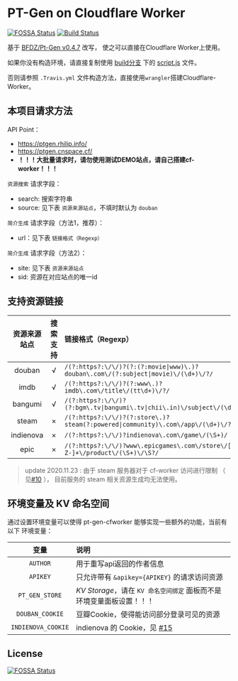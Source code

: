 # PT-Gen on Cloudflare Worker
[![FOSSA Status](https://app.fossa.io/api/projects/git%2Bgithub.com%2FRhilip%2Fpt-gen-cfworker.svg?type=shield)](https://app.fossa.io/projects/git%2Bgithub.com%2FRhilip%2Fpt-gen-cfworker?ref=badge_shield)
[![Build Status](https://travis-ci.com/Rhilip/pt-gen-cfworker.svg?branch=master)](https://travis-ci.com/Rhilip/pt-gen-cfworker)

基于 [BFDZ/Pt-Gen v0.4.7](https://github.com/BFDZ/PT-Gen/commit/950b85de16d9532e847a0756f165d1b29f09dd31) 改写，
使之可以直接在Cloudflare Worker上使用。

如果你没有构造环境，请直接复制使用 [build分支](https://github.com/Rhilip/pt-gen-cfworker/tree/build) 下的
[script.js](https://github.com/Rhilip/pt-gen-cfworker/blob/build/script.js) 文件。

否则请参照 `.Travis.yml` 文件构造方法，直接使用`wrangler`搭建Cloudflare-Worker。

## 本项目请求方法

API Point：
 - https://ptgen.rhilip.info/
 - https://ptgen.cnspace.cf/
 - **！！！大批量请求时，请勿使用测试DEMO站点，请自己搭建cf-worker！！！**

`资源搜索` 请求字段：
  - search: 搜索字符串
  - source: 见下表 `资源来源站点`，不填时默认为 `douban`

`简介生成` 请求字段（方法1，推荐）：
  - url：见下表 `链接格式（Regexp）`

`简介生成` 请求字段（方法2）：
  - site: 见下表 `资源来源站点`
  - sid: 资源在对应站点的唯一id

## 支持资源链接

| 资源来源站点 | 搜索支持 | 链接格式（Regexp） |
| :---: | :---: | :------|
| douban | √ | `/(?:https?:\/\/)?(?:(?:movie\|www)\.)?douban\.com\/(?:subject\|movie)\/(\d+)\/?/` |
| imdb | √ | `/(?:https?:\/\/)?(?:www\.)?imdb\.com\/title\/(tt\d+)\/?/` |
| bangumi | √ | `/(?:https?:\/\/)?(?:bgm\.tv\|bangumi\.tv\|chii\.in)\/subject\/(\d+)\/?/` |
| steam | × | `/(?:https?:\/\/)?(?:store\.)?steam(?:powered\|community)\.com\/app\/(\d+)\/?/` |
| indienova | × | `/(?:https?:\/\/)?indienova\.com\/game\/(\S+)/` | 
| epic | × | `/(?:https?:\/\/)?www\.epicgames\.com\/store\/[a-zA-Z-]+\/product\/(\S+)\/\S?/` |

> update 2020.11.23 : 由于 steam 服务器对于 cf-worker 访问进行限制 （ 见[#10](https://github.com/Rhilip/pt-gen-cfworker/issues/10) ）， 目前服务的 steam 相关资源生成均无法使用。

## 环境变量及 KV 命名空间

通过设置环境变量可以使得 pt-gen-cfworker 能够实现一些额外的功能，当前有以下 环境变量：

| 变量 | 说明 |
|:---:|:---|
| `AUTHOR` | 用于重写api返回的作者信息 |
| `APIKEY` | 只允许带有 `&apikey={APIKEY}` 的请求访问资源 |
| `PT_GEN_STORE` | *KV Storage*，请在 `KV 命名空间绑定` 面板而不是环境变量面板设置！！！ |
| `DOUBAN_COOKIE` | 豆瓣Cookie，使得能访问部分登录可见的资源 |
| `INDIENOVA_COOKIE` | indienova 的 Cookie，见 [#15](https://github.com/Rhilip/pt-gen-cfworker/issues/15) |

## License
[![FOSSA Status](https://app.fossa.io/api/projects/git%2Bgithub.com%2FRhilip%2Fpt-gen-cfworker.svg?type=large)](https://app.fossa.io/projects/git%2Bgithub.com%2FRhilip%2Fpt-gen-cfworker?ref=badge_large)
